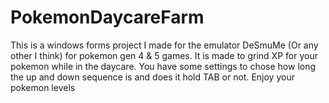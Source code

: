 # PokemonDaycareFarm
This is a windows forms project I made for the emulator DeSmuMe (Or any other I think) for pokemon gen 4 & 5 games. It is made to grind XP for your pokemon while in the daycare. You have some settings to chose how long the up and down sequence is and does it hold TAB or not. Enjoy your pokemon levels
